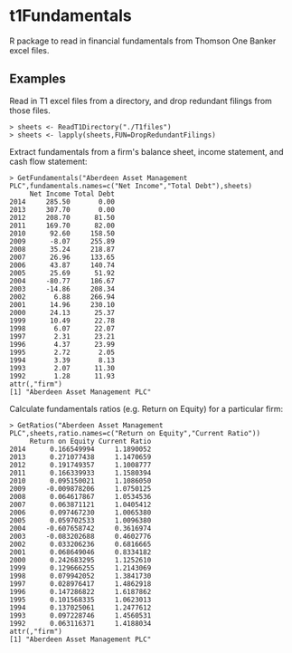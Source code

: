 # t1Fundamentals
R package to read in financial fundamentals from Thomson One Banker excel files.

## Examples
Read in T1 excel files from a directory, and drop redundant filings from those files.
```
> sheets <- ReadT1Directory("./T1files")
> sheets <- lapply(sheets,FUN=DropRedundantFilings)
```
Extract fundamentals from a firm's balance sheet, income statement, and cash flow statement:
```
> GetFundamentals("Aberdeen Asset Management PLC",fundamentals.names=c("Net Income","Total Debt"),sheets)
     Net Income Total Debt
2014     285.50       0.00
2013     307.70       0.00
2012     208.70      81.50
2011     169.70      82.00
2010      92.60     158.50
2009      -8.07     255.89
2008      35.24     218.87
2007      26.96     133.65
2006      43.87     140.74
2005      25.69      51.92
2004     -80.77     186.67
2003     -14.86     208.34
2002       6.88     266.94
2001      14.96     230.10
2000      24.13      25.37
1999      10.49      22.78
1998       6.07      22.07
1997       2.31      23.21
1996       4.37      23.99
1995       2.72       2.05
1994       3.39       8.13
1993       2.07      11.30
1992       1.28      11.93
attr(,"firm")
[1] "Aberdeen Asset Management PLC"
```
Calculate fundamentals ratios (e.g. Return on Equity) for a particular firm:

```
> GetRatios("Aberdeen Asset Management PLC",sheets,ratio.names=c("Return on Equity","Current Ratio"))
     Return on Equity Current Ratio
2014      0.166549994     1.1890052
2013      0.271077438     1.1470659
2012      0.191749357     1.1008777
2011      0.166339933     1.1580394
2010      0.095150021     1.1086050
2009     -0.009878206     1.0750125
2008      0.064617867     1.0534536
2007      0.063871121     1.0405412
2006      0.097467230     1.0065380
2005      0.059702533     1.0096380
2004     -0.607658742     0.3616974
2003     -0.083202688     0.4602776
2002      0.033206236     0.6816665
2001      0.068649046     0.8334182
2000      0.242683295     1.1252610
1999      0.129666255     1.2143069
1998      0.079942052     1.3841730
1997      0.028976417     1.4862918
1996      0.147286822     1.6187862
1995      0.101568335     1.0623013
1994      0.137025061     1.2477612
1993      0.097228746     1.4560531
1992      0.063116371     1.4188034
attr(,"firm")
[1] "Aberdeen Asset Management PLC"
```
